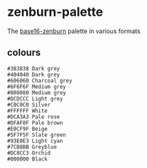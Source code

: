 # zenburn-palette

The [base16-zenburn](https://github.com/nawetimebomb/base16-zenburn-scheme) 
palette in various formats

## colours

```
#383838 Dark grey
#404040 Dark grey
#606060 Charcoal grey
#6F6F6F Medium grey
#808080 Medium grey
#DCDCCC Light grey
#C0C0C0 Silver
#FFFFFF White
#DCA3A3 Pale rose
#DFAF8F Pale brown
#E0CF9F Beige
#5F7F5F Slate green
#93E0E3 Light cyan
#7CB8BB Greyblue
#DC8CC3 Orchid
#000000 Black
```
